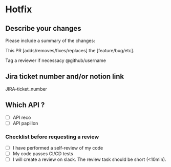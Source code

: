 # Hotfix

## Describe your changes

Please include a summary of the changes:

This PR [adds/removes/fixes/replaces] the [feature/bug/etc]. 

Tag a reviewer if necessacy  @github/username 

## Jira ticket number and/or notion link

JIRA-ticket_number

## Which API ?
- [ ] API reco
- [ ] API papillon

### Checklist before requesting a review

- [ ] I have performed a self-review of my code
- [ ] My code passes CI/CD tests
- [ ] I will create a review on slack. The review task should be short (<10min).